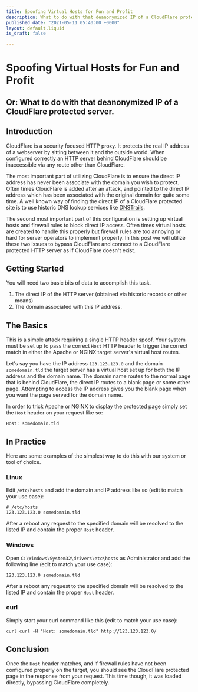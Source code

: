 ```yaml
---
title: Spoofing Virtual Hosts for Fun and Profit
description: What to do with that deanonymized IP of a CloudFlare protected server.
published_date: "2021-05-11 05:40:00 +0000"
layout: default.liquid
is_draft: false

---
```

# Spoofing Virtual Hosts for Fun and Profit
## Or: What to do with that deanonymized IP of a CloudFlare protected server.

## Introduction

CloudFlare is a security focused HTTP proxy. It protects the real IP address of a webserver by sitting between it and the outside world. When configured correctly an HTTP server behind CloudFlare should be inaccessible via any route other than CloudFlare.

The most important part of utilizing CloudFlare is to ensure the direct IP address has never been associate with the domain you wish to protect. Often times CloudFlare is added after an attack, and pointed to the direct IP address which has been associated with the original domain for quite some time. A well known way of finding the direct IP of a CloudFlare protected site is to use historic DNS lookup services like [DNSTrails](https://securitytrails.com/dns-trails).

The second most important part of this configuration is setting up virtual hosts and firewall rules to block direct IP access. Often times virtual hosts are created to handle this properly but firewall rules are too annoying or hard for server operators to implement properly. In this post we will utilize these two issues to bypass CloudFlare and connect to a CloudFlare protected HTTP server as if CloudFlare doesn't exist.

## Getting Started

You will need two basic bits of data to accomplish this task.

1. The direct IP of the HTTP server (obtained via historic records or other means)
2. The domain associated with this IP address.

## The Basics

This is a simple attack requiring a single HTTP header spoof. Your system must be set up to pass the correct `Host` HTTP header to trigger the correct match in either the Apache or NGINX target server's virtual host routes.

Let's say you have the IP address `123.123.123.0` and the domain `somedomain.tld` the target server has a virtual host set up for both the IP address and the domain name. The domain name routes to the normal page that is behind CloudFlare, the direct IP routes to a blank page or some other page. Attempting to access the IP address gives you the blank page when you want the page served for the domain name.

In order to trick Apache or NGINX to display the protected page simply set the `Host` header on your request like so:

```
Host: somedomain.tld
```

## In Practice

Here are some examples of the simplest way to do this with our system or tool of choice.

### Linux

Edit `/etc/hosts` and add the domain and IP address like so (edit to match your use case):

```
# /etc/hosts
123.123.123.0 somedomain.tld
```

After a reboot any request to the specified domain will be resolved to the listed IP and contain the proper `Host` header.

### Windows

Open `C:\Windows\System32\drivers\etc\hosts` as Administrator and add the following line (edit to match your use case):

```
123.123.123.0 somedomain.tld
```

After a reboot any request to the specified domain will be resolved to the listed IP and contain the proper `Host` header.

### curl

Simply start your curl command like this (edit to match your use case):

```
curl curl -H "Host: somedomain.tld" http://123.123.123.0/
```

## Conclusion

Once the `Host` header matches, and if firewall rules have not been configured properly on the target, you should see the CloudFlare protected page in the response from your request. This time though, it was loaded directly, bypassing CloudFlare completely.

